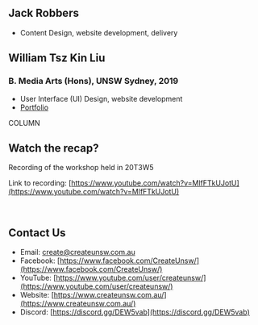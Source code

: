 ---
---

## Jack Robbers
* Content Design, website development, delivery

## William Tsz Kin Liu
### B. Media Arts (Hons), UNSW Sydney, 2019
* User Interface (UI) Design, website development
* [Portfolio](https://liutkwilliam.github.io/) 

COLUMN

## Watch the recap?

Recording of the workshop held in 20T3W5

Link to recording: [https://www.youtube.com/watch?v=MlfFTkUJotU](https://www.youtube.com/watch?v=MlfFTkUJotU)

<br>

## Contact Us

* Email: [create@createunsw.com.au](mailto:create@createunsw.com.au) 
* Facebook: [https://www.facebook.com/CreateUnsw/](https://www.facebook.com/CreateUnsw/)
* YouTube: [https://www.youtube.com/user/createunsw/](https://www.youtube.com/user/createunsw/) 
* Website: [https://www.createunsw.com.au/](https://www.createunsw.com.au/)
* Discord: [https://discord.gg/DEW5vab](https://discord.gg/DEW5vab)
